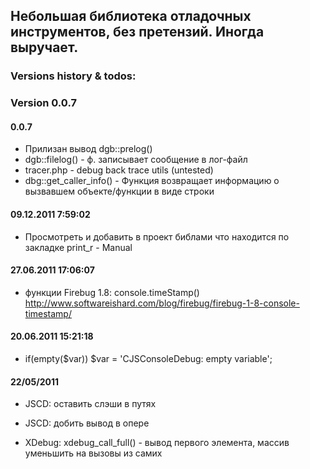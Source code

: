 ## Небольшая библиотека отладочных инструментов, без претензий. Иногда выручает.

### Versions history & todos:
### Version 0.0.7

#### 0.0.7
-   Прилизан вывод dgb::prelog()
-   dgb::filelog() - ф. записывает сообщение в лог-файл
-   tracer.php - debug back trace utils (untested)
-   dbg::get_caller_info() - Функция возвращает информацию о вызвавшем объекте/функции в виде строки

#### 09.12.2011 7:59:02
-   Просмотреть и добавить в проект библами что находится по закладке print_r - Manual

#### 27.06.2011 17:06:07
-   функции Firebug 1.8: console.timeStamp()
  http://www.softwareishard.com/blog/firebug/firebug-1-8-console-timestamp/

#### 20.06.2011 15:21:18
+   if(empty($var)) $var = 'CJSConsoleDebug: empty variable';

#### 22/05/2011

+   JSCD: оставить слэши в путях
-   JSCD: добить вывод в опере
+   XDebug: xdebug_call_full() - вывод первого элемента, массив уменьшить на вызовы из самих

